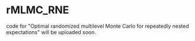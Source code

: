 # rMLMC_RNE
code for "Optimal randomized multilevel Monte Carlo for repeatedly nested expectations" will be uploaded soon.
